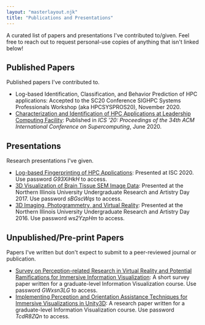 ```yaml
---
layout: "masterlayout.njk"
title: "Publications and Presentations"
---
```


A curated list of papers and presentations I've contributed to/given. Feel free to reach out to request personal-use copies of anything that isn't linked below!

## Published Papers

Published papers I've contributed to.

* Log-based Identification, Classification, and Behavior Prediction of HPC applications: Accepted to the SC20 Conference SIGHPC Systems Professionals Workshop (aka HPCSYSPROS20), November 2020.
* [Characterization and Identification of HPC Applications at Leadership Computing Facility](https://dl.acm.org/doi/abs/10.1145/3392717.3392774): Published in _ICS '20: Proceedings of the 34th ACM International Conference on Supercomputing_, June 2020.



## Presentations

Research presentations I've given.

* [Log-based Fingerprinting of HPC Applications](https://ark.ryandlewis.dev/index.php/s/cgEbXpDJssZEYW5): Presented at ISC 2020. Use password _G93XiHkH_ to access.
* [3D Visualization of Brain Tissue SEM Image Data](https://ark.ryandlewis.dev/index.php/s/d4x72n6ieEeLnsp): Presented at the Northern Illinois University Undergraduate Research and Artistry Day 2017. Use password _sBGscWqs_ to access.
* [3D Imaging, Photogrammetry, and Virtual Reality](https://ark.ryandlewis.dev/index.php/s/3wpHytE6Q8HxE2Y): Presented at the Northern Illinois University Undergraduate Research and Artistry Day 2016. Use password _ws2YzpHm_ to access.



## Unpublished/Pre-print Papers

Papers I've written but don't expect to submit to a peer-reviewed journal or publication.

* [Survey on Perception-related Research in Virtual Reality and Potential Ramifications for Immersive Information Visualization](https://ark.ryandlewis.dev/index.php/s/qZLi6G29ACDDx6p): A short survey paper written for a graduate-level Information Visualization course. Use password _GWxsn3LG_ to access.
* [Implementing Perception and Orientation Assistance Techniques for Immersive Visualizations in Unity3D](https://ark.ryandlewis.dev/index.php/s/fMQiLWqeDB2jJQx): A research paper written for a graduate-level Information Visualization course. Use password _TcdR8ZQn_ to access.
